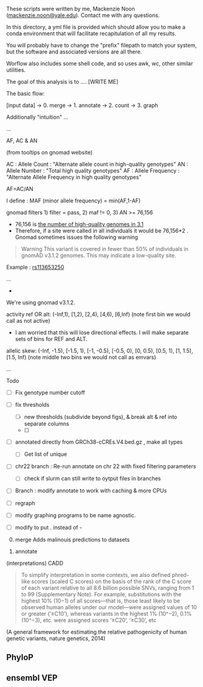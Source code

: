These scripts were written by me, Mackenzie Noon (mackenzie.noon@yale.edu). Contact me with any questions.

In this directory, a yml file is provided which should allow you to make a conda environment that will facilitate recapitulation of all my results.

You will probably have to change the "prefix" filepath to match your system, but the software and associated versions are all there. 

Worflow also includes some shell code, and so uses awk, wc, other similar utilities. 

The goal of this analysis is to .... [WRITE ME]

The basic flow:

[input data] -> 0. merge -> 1. annotate -> 2. count -> 3. graph

Additionally "intuition" ...


...

AF, AC & AN

(from tooltips on gnomad website)

AC : Allele Count : "Alternate allele count in high-quality genotypes"
AN : Allele Number : "Total high quality genotypes"
AF : Allele Frequency : "Alternate Allele Frequency in high quality genotypes"

AF=AC/AN

I define : MAF (minor allele frequency) = min(AF,1-AF)

gnomad filters 1) filter = pass, 2) maf != 0, 3) AN >= 76,156
- 76,156 is [the number of high-quality genomes in 3.1](https://gnomad.broadinstitute.org/news/2020-10-gnomad-v3-1/)
- Therefore, if a site were called in all individuals it would be 76,156\*2 . Gnomad sometimes issues the following warning

> Warning This variant is covered in fewer than 50% of individuals in gnomAD v3.1.2 genomes. This may indicate a low-quality site.

Example : [rs113653250](https://gnomad.broadinstitute.org/variant/1-434284-T-G?dataset=gnomad_r3)

...


- 

We're using gnomad v3.1.2. 

activity ref OR alt:
(-Inf,1), [1,2), [2,4), [4,6), [6,Inf) (note first bin we would call as not active)
- I am worried that this will lose directional effects. I will make separate sets of bins for REF and ALT. 

allelic skew:
(-Inf, -1.5), [-1.5, 1), [-1, -0.5), [-0.5, 0), [0, 0.5), [0.5, 1), [1, 1.5), [1.5, Inf) (note middle two bins we would not call as emvars)

...

Todo
- [ ] Fix genotype number cutoff
- [ ] fix thresholds
    - [ ] new thresholds (subdivide beyond figs), & break alt & ref into separate columns
    - [ ] 
- [ ] annotated directly from GRCh38-cCREs.V4.bed.gz , make all types
    - [ ] Get list of unique 
- [ ] chr22 branch : Re-run annotate on chr 22 with fixed filtering parameters
    - [ ] check if slurm can still write to oytput files in branches
- [ ] Branch : modify annotate to work with caching & more CPUs
- [ ] regraph
- [ ] modify graphing programs to be name agnostic.
- [ ] modify to put . instead of -


0. merge 
Adds malinouis predictions to datasets

1. annotate


(interpretations)
CADD

>To simplify interpretation in some contexts, we also defined phred-like scores (scaled C  scores) on the basis of the rank of the C score of each variant relative  to all 8.6 billion possible SNVs, ranging from 1 to 99 (Supplementary  Note). For example, substitutions with the highest 10% (10−1) of all  scores—that is, those least likely to be observed human alleles under  our model—were assigned values of 10 or greater (‘≥C10’), whereas  variants  in  the  highest  1%  (10^−2),  0.1%  (10^−3),  etc.  were  assigned  scores ‘≥C20’, ‘≥C30’, etc

(A general framework for estimating the relative pathogenicity of human genetic variants, nature genetics, 2014)

PhyloP
- 

ensembl VEP
- 
